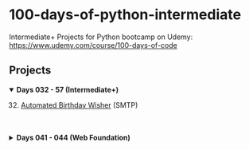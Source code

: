 # 100-days-of-python-intermediate
Intermediate+ Projects for Python bootcamp on Udemy: https://www.udemy.com/course/100-days-of-code

## Projects
<details open>
<summary><b>Days 032 - 57 (Intermediate+)</b></summary>

32. [Automated Birthday Wisher](https://github.com/michelletan/100-days-of-python/tree/main/032%20-%20Automated%20Birthday%20Wisher) (SMTP)

<br />
</details>
<br />
<details>
<summary><b>Days 041 - 044 (Web Foundation)</b></summary>

</details>